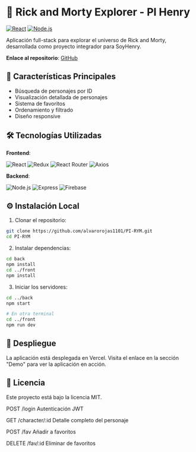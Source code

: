 # 🚀 Rick and Morty Explorer - PI Henry

[![React](https://img.shields.io/badge/React-18.2-blue)](https://react.dev/)
[![Node.js](https://img.shields.io/badge/Node.js-18.x-green)](https://nodejs.org/)

Aplicación full-stack para explorar el universo de Rick and Morty, desarrollada
como proyecto integrador para SoyHenry.

**Enlace al repositorio**: [GitHub](https://github.com/alvarorojas1101/PI-RYM)

## 🌟 Características Principales

- Búsqueda de personajes por ID
- Visualización detallada de personajes
- Sistema de favoritos
- Ordenamiento y filtrado
- Diseño responsive

## 🛠 Tecnologías Utilizadas

**Frontend**:

<div>
  <img src="https://img.shields.io/badge/React-20232A?logo=react&logoColor=61DAFB" alt="React">
  <img src="https://img.shields.io/badge/Redux-764ABC?logo=redux&logoColor=white" alt="Redux">
  <img src="https://img.shields.io/badge/React_Router-CA4245?logo=react-router&logoColor=white" alt="React Router">
  <img src="https://img.shields.io/badge/Axios-5A29E4?logo=axios&logoColor=white" alt="Axios">
</div>

**Backend**:

<div>
  <img src="https://img.shields.io/badge/Node.js-339933?logo=node.js&logoColor=white" alt="Node.js">
  <img src="https://img.shields.io/badge/Express-000000?logo=express" alt="Express">
  <img src="https://img.shields.io/badge/Firebase-FFCA28?logo=firebase&logoColor=black" alt="Firebase">
</div>

## ⚙️ Instalación Local

1. Clonar el repositorio:
```bash
git clone https://github.com/alvarorojas1101/PI-RYM.git
cd PI-RYM
```

2. Instalar dependencias:
```bash
cd back
npm install
cd ../front
npm install
```

3. Iniciar los servidores:
```bash
cd ../back
npm start

# En otra terminal
cd ../front
npm run dev
```

## 🚀 Despliegue

La aplicación está desplegada en Vercel. Visita el enlace en la sección "Demo" para ver la aplicación en acción.

## 📝 Licencia

Este proyecto está bajo la licencia MIT.

POST /login Autenticación JWT

GET /character/:id Detalle completo del personaje

POST /fav Añadir a favoritos

DELETE /fav/:id Eliminar de favoritos
